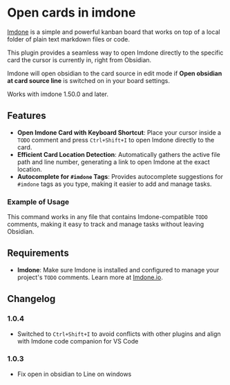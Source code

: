 # Open cards in imdone

[Imdone](https://imdone.io) is a simple and powerful kanban board that works on top of a local folder of plain text markdown files or code.

This plugin provides a seamless way to open Imdone directly to the specific card the cursor is currently in, right from Obsidian.

Imdone will open obsidian to the card source in edit mode if **Open obsidian at card source line** is switched on in your board settings.

Works with imdone 1.50.0 and later.

## Features

- **Open Imdone Card with Keyboard Shortcut**: Place your cursor inside a `TODO` comment and press `Ctrl+Shift+I` to open Imdone directly to the card.
- **Efficient Card Location Detection**: Automatically gathers the active file path and line number, generating a link to open Imdone at the exact location.
- **Autocomplete for `#imdone` Tags**: Provides autocomplete suggestions for `#imdone` tags as you type, making it easier to add and manage tasks.

### Example of Usage

This command works in any file that contains Imdone-compatible `TODO` comments, making it easy to track and manage tasks without leaving Obsidian.

## Requirements

- **Imdone**: Make sure Imdone is installed and configured to manage your project's `TODO` comments. Learn more at [Imdone.io](https://imdone.io).

## Changelog

### 1.0.4

- Switched to `Ctrl+Shift+I` to avoid conflicts with other plugins and align with  Imdone code companion for VS Code

### 1.0.3

- Fix open in obsidian to Line on windows

